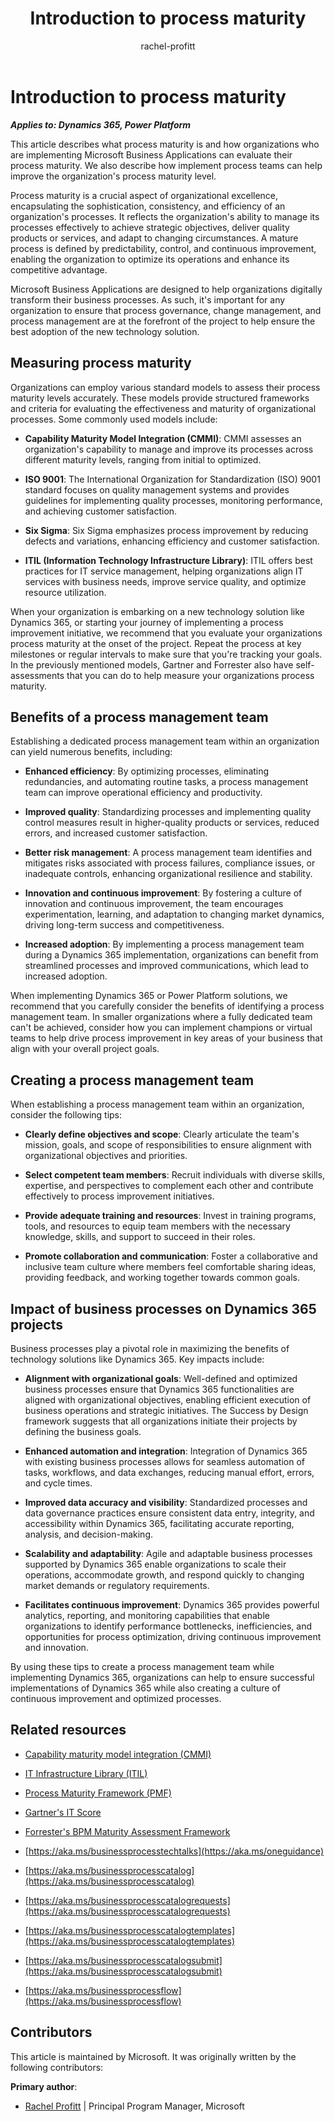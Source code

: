 ﻿---
title: Introduction to process maturity
description: Learn about process maturity and how organizations can implement process teams to improve process maturity levels.
author: rachel-profitt
ms.author: raprofit
ms.topic: conceptual
ms.date: 03/18/2024
ai-usage: ai-assisted
---

# Introduction to process maturity

***Applies to: Dynamics 365, Power Platform***

This article describes what process maturity is and how organizations who are implementing Microsoft Business Applications can evaluate their process maturity. We also describe how implement process teams can help improve the organization's process maturity level.

Process maturity is a crucial aspect of organizational excellence, encapsulating the sophistication, consistency, and efficiency of an organization's processes. It reflects the organization's ability to manage its processes effectively to achieve strategic objectives, deliver quality products or services, and adapt to changing circumstances. A mature process is defined by predictability, control, and continuous improvement, enabling the organization to optimize its operations and enhance its competitive advantage.

Microsoft Business Applications are designed to help organizations digitally transform their business processes. As such, it's important for any organization to ensure that process governance, change management, and process management are at the forefront of the project to help ensure the best adoption of the new technology solution.

## Measuring process maturity

Organizations can employ various standard models to assess their process maturity levels accurately. These models provide structured frameworks and criteria for evaluating the effectiveness and maturity of organizational processes. Some commonly used models include:

- **Capability Maturity Model Integration (CMMI)**: CMMI assesses an organization's capability to manage and improve its processes across different maturity levels, ranging from initial to optimized.

- **ISO 9001**: The International Organization for Standardization (ISO) 9001 standard focuses on quality management systems and provides guidelines for implementing quality processes, monitoring performance, and achieving customer satisfaction.

- **Six Sigma**: Six Sigma emphasizes process improvement by reducing defects and variations, enhancing efficiency and customer satisfaction.

- **ITIL (Information Technology Infrastructure Library)**: ITIL offers best practices for IT service management, helping organizations align IT services with business needs, improve service quality, and optimize resource utilization.

When your organization is embarking on a new technology solution like Dynamics 365, or starting your journey of implementing a process improvement initiative, we recommend that you evaluate your organizations process maturity at the onset of the project. Repeat the process at key milestones or regular intervals to make sure that you're tracking your goals. In the previously mentioned models, Gartner and Forrester also have self-assessments that you can do to help measure your organizations process maturity.

## Benefits of a process management team

Establishing a dedicated process management team within an organization can yield numerous benefits, including:

- **Enhanced efficiency**: By optimizing processes, eliminating redundancies, and automating routine tasks, a process management team can improve operational efficiency and productivity.

- **Improved quality**: Standardizing processes and implementing quality control measures result in higher-quality products or services, reduced errors, and increased customer satisfaction.

- **Better risk management**: A process management team identifies and mitigates risks associated with process failures, compliance issues, or inadequate controls, enhancing organizational resilience and stability.

- **Innovation and continuous improvement**: By fostering a culture of innovation and continuous improvement, the team encourages experimentation, learning, and adaptation to changing market dynamics, driving long-term success and competitiveness.

- **Increased adoption**: By implementing a process management team during a Dynamics 365 implementation, organizations can benefit from streamlined processes and improved communications, which lead to increased adoption.

When implementing Dynamics 365 or Power Platform solutions, we recommend that you carefully consider the benefits of identifying a process management team. In smaller organizations where a fully dedicated team can't be achieved, consider how you can implement champions or virtual teams to help drive process improvement in key areas of your business that align with your overall project goals.

## Creating a process management team

When establishing a process management team within an organization, consider the following tips:

- **Clearly define objectives and scope**: Clearly articulate the team's mission, goals, and scope of responsibilities to ensure alignment with organizational objectives and priorities.

- **Select competent team members**: Recruit individuals with diverse skills, expertise, and perspectives to complement each other and contribute effectively to process improvement initiatives.

- **Provide adequate training and resources**: Invest in training programs, tools, and resources to equip team members with the necessary knowledge, skills, and support to succeed in their roles.

- **Promote collaboration and communication**: Foster a collaborative and inclusive team culture where members feel comfortable sharing ideas, providing feedback, and working together towards common goals.

## Impact of business processes on Dynamics 365 projects

Business processes play a pivotal role in maximizing the benefits of technology solutions like Dynamics 365. Key impacts include:

- **Alignment with organizational goals**: Well-defined and optimized business processes ensure that Dynamics 365 functionalities are aligned with organizational objectives, enabling efficient execution of business operations and strategic initiatives. The Success by Design framework suggests that all organizations initiate their projects by defining the business goals.

- **Enhanced automation and integration**: Integration of Dynamics 365 with existing business processes allows for seamless automation of tasks, workflows, and data exchanges, reducing manual effort, errors, and cycle times.

- **Improved data accuracy and visibility**: Standardized processes and data governance practices ensure consistent data entry, integrity, and accessibility within Dynamics 365, facilitating accurate reporting, analysis, and decision-making.

- **Scalability and adaptability**: Agile and adaptable business processes supported by Dynamics 365 enable organizations to scale their operations, accommodate growth, and respond quickly to changing market demands or regulatory requirements.

- **Facilitates continuous improvement**: Dynamics 365 provides powerful analytics, reporting, and monitoring capabilities that enable organizations to identify performance bottlenecks, inefficiencies, and opportunities for process optimization, driving continuous improvement and innovation.

By using these tips to create a process management team while implementing Dynamics 365, organizations can help to ensure successful implementations of Dynamics 365 while also creating a culture of continuous improvement and optimized processes.

## Related resources

- [Capability maturity model integration (CMMI)](https://cmmiinstitute.com/)

- [IT Infrastructure Library (ITIL)](https://www.peoplecert.org/ITIL-4)

- [Process Maturity Framework (PMF)](https://www.pmi.org/learning/library/pm-maturity-industry-wide-assessment-9000)

- [Gartner's IT Score](https://www.gartner.com/en/information-technology/insights/gartner-it-score)

- [Forrester's BPM Maturity Assessment Framework](https://www.forrester.com/report/introducing-forresters-bpm-maturity-assessment-framework/RES57488)

- [https://aka.ms/businessprocesstechtalks](https://aka.ms/oneguidance)

- [https://aka.ms/businessprocesscatalog](https://aka.ms/businessprocesscatalog)

- [https://aka.ms/businessprocesscatalogrequests](https://aka.ms/businessprocesscatalogrequests)

- [https://aka.ms/businessprocesscatalogtemplates](https://aka.ms/businessprocesscatalogtemplates)

- [https://aka.ms/businessprocesscatalogsubmit](https://aka.ms/businessprocesscatalogsubmit)

- [https://aka.ms/businessprocessflow](https://aka.ms/businessprocessflow)

## Contributors

This article is maintained by Microsoft. It was originally written by the following contributors:

**Primary author**:

- [Rachel Profitt](https://linkedin.com/in/rachelprofitt) \| Principal Program Manager, Microsoft
